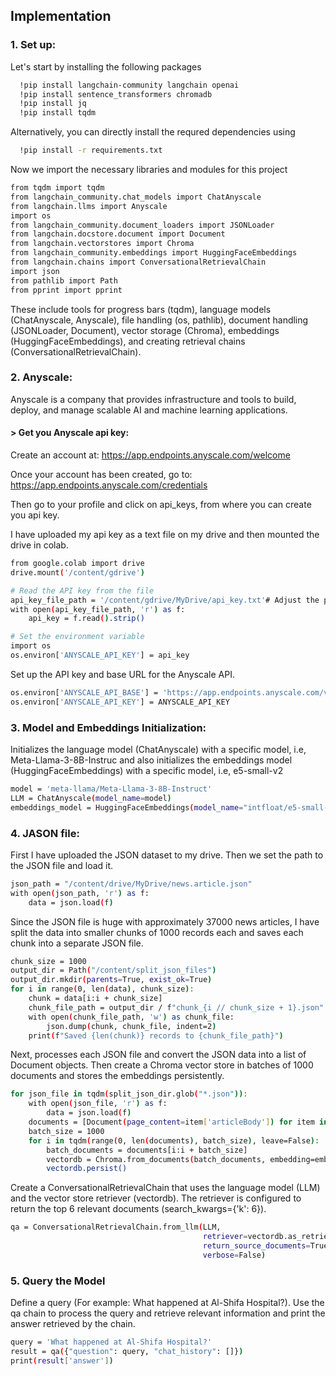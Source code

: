
## Implementation

### 1. Set up:

Let's start by installing the following packages

```bash
  !pip install langchain-community langchain openai
  !pip install sentence_transformers chromadb
  !pip install jq
  !pip install tqdm
```
Alternatively, you can directly install the requred dependencies using

```bash
  !pip install -r requirements.txt

```
Now we import the necessary libraries and modules for this project

```bash
from tqdm import tqdm
from langchain_community.chat_models import ChatAnyscale
from langchain.llms import Anyscale
import os
from langchain_community.document_loaders import JSONLoader
from langchain.docstore.document import Document
from langchain.vectorstores import Chroma
from langchain_community.embeddings import HuggingFaceEmbeddings
from langchain.chains import ConversationalRetrievalChain
import json
from pathlib import Path
from pprint import pprint

```
These include tools for progress bars (tqdm), language models (ChatAnyscale, Anyscale), file handling (os, pathlib), document handling (JSONLoader, Document), vector storage (Chroma), embeddings (HuggingFaceEmbeddings), and creating retrieval chains (ConversationalRetrievalChain).

### 2. Anyscale:

Anyscale is a company that provides infrastructure and tools to build, deploy, and manage scalable AI and machine learning applications.

#### > Get you Anyscale api key:
Create an account at:
https://app.endpoints.anyscale.com/welcome

Once your account has been created, go to: https://app.endpoints.anyscale.com/credentials

Then go to your profile and click on api_keys, from where you can create you api key.

I have uploaded my api key as a text file on my drive and then mounted the drive in colab.
```bash
from google.colab import drive
drive.mount('/content/gdrive')

# Read the API key from the file
api_key_file_path = '/content/gdrive/MyDrive/api_key.txt'# Adjust the path accordingly
with open(api_key_file_path, 'r') as f:
    api_key = f.read().strip()

# Set the environment variable
import os
os.environ['ANYSCALE_API_KEY'] = api_key

```
Set up the API key and base URL for the Anyscale API.
```bash
os.environ['ANYSCALE_API_BASE'] = 'https://app.endpoints.anyscale.com/v1'
os.environ['ANYSCALE_API_KEY'] = ANYSCALE_API_KEY

```


### 3. Model and Embeddings Initialization:
Initializes the language model (ChatAnyscale) with a specific model, i.e, Meta-Llama-3-8B-Instruc and also initializes the embeddings model (HuggingFaceEmbeddings) with a specific model, i.e, e5-small-v2
```bash
model = 'meta-llama/Meta-Llama-3-8B-Instruct'
LLM = ChatAnyscale(model_name=model)
embeddings_model = HuggingFaceEmbeddings(model_name="intfloat/e5-small-v2")

```
### 4. JASON file:
First I have uploaded the JSON dataset to my drive. Then we set the path to the JSON file and load it.
```bash
json_path = "/content/drive/MyDrive/news.article.json"
with open(json_path, 'r') as f:
    data = json.load(f)

```
Since the JSON file is huge with approximately 37000 news articles, I have split the data into smaller chunks of 1000 records each and saves each chunk into a separate JSON file.
```bash
chunk_size = 1000 
output_dir = Path("/content/split_json_files")
output_dir.mkdir(parents=True, exist_ok=True)
for i in range(0, len(data), chunk_size):
    chunk = data[i:i + chunk_size]
    chunk_file_path = output_dir / f"chunk_{i // chunk_size + 1}.json"
    with open(chunk_file_path, 'w') as chunk_file:
        json.dump(chunk, chunk_file, indent=2)
    print(f"Saved {len(chunk)} records to {chunk_file_path}")

```
Next, processes each JSON file and convert the JSON data into a list of Document objects. Then create a Chroma vector store in batches of 1000 documents and stores the embeddings persistently.
```bash
for json_file in tqdm(split_json_dir.glob("*.json")):
    with open(json_file, 'r') as f:
        data = json.load(f)
    documents = [Document(page_content=item['articleBody']) for item in data]
    batch_size = 1000
    for i in tqdm(range(0, len(documents), batch_size), leave=False):
        batch_documents = documents[i:i + batch_size]
        vectordb = Chroma.from_documents(batch_documents, embedding=embeddings_model, persist_directory="/content/embeddings/json_embeddings")
        vectordb.persist()

```
Create a ConversationalRetrievalChain that uses the language model (LLM) and the vector store retriever (vectordb). The retriever is configured to return the top 6 relevant documents (search_kwargs={'k': 6}).
```bash
qa = ConversationalRetrievalChain.from_llm(LLM,
                                           retriever=vectordb.as_retriever(search_kwargs={'k': 6}),
                                           return_source_documents=True,
                                           verbose=False)

```
### 5. Query the Model
Define a query (For example: What happened at Al-Shifa Hospital?).
Use the qa chain to process the query and retrieve relevant information and print the answer retrieved by the chain.
```bash
query = 'What happened at Al-Shifa Hospital?'
result = qa({"question": query, "chat_history": []})
print(result['answer'])

```